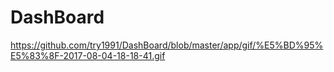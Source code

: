 # DashBoard
https://github.com/try1991/DashBoard/blob/master/app/gif/%E5%BD%95%E5%83%8F-2017-08-04-18-18-41.gif
